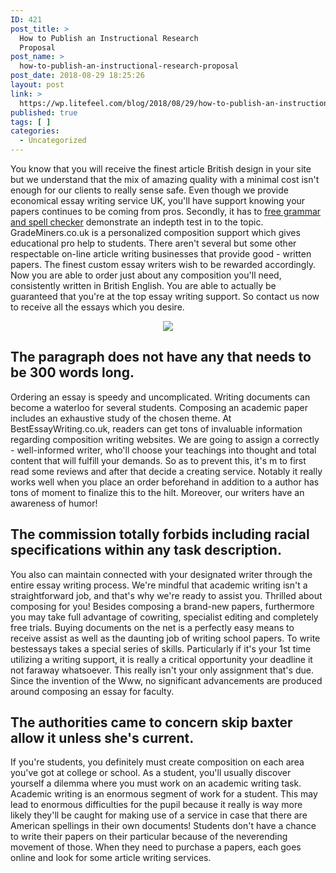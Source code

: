 ```yaml
---
ID: 421
post_title: >
  How to Publish an Instructional Research
  Proposal
post_name: >
  how-to-publish-an-instructional-research-proposal
post_date: 2018-08-29 18:25:26
layout: post
link: >
  https://wp.litefeel.com/blog/2018/08/29/how-to-publish-an-instructional-research-proposal/
published: true
tags: [ ]
categories:
  - Uncategorized
---
```

<p>You know that you will receive the finest article British design in your site but we understand that the mix of amazing quality with a minimal cost isn't enough for our clients to really sense safe. Even though we provide economical essay writing service UK, you'll have support knowing your papers continues to be coming from pros. Secondly, it has to <a href="http://summarygenerator.top/spell-and-grammar-check">free grammar and spell checker</a> demonstrate an indepth test in to the topic. GradeMiners.co.uk is a personalized composition support which gives educational pro help to students. There aren't several but some other respectable on-line article writing businesses that provide good - written papers. The finest custom essay writers wish to be rewarded accordingly. Now you are able to order just about any composition you'll need, consistently written in British English. You are able to actually be guaranteed that you're at the top essay writing support. So contact us now to receive all the essays which you desire. <p style="text-align:center"><img src="http://dissertationcomposeservicebro.com/images/werycifu.jpg" style="max-width: 500px;border: none"></p> <p style="text-align:center"></p>  <h2>The paragraph does not have any that needs to be 300 words long.</h2><p>Ordering an essay is speedy and uncomplicated. Writing documents can become a waterloo for several students. Composing an academic paper includes an exhaustive study of the chosen theme. At BestEssayWriting.co.uk, readers can get tons of invaluable information regarding composition writing websites. We are going to assign a correctly - well-informed writer, who'll choose your teachings into thought and total content that will fulfill your demands. So as to prevent this, it's m to first read some reviews and after that decide a creating service. Notably it really works well when you place an order beforehand in addition to a author has tons of moment to finalize this to the hilt. Moreover, our writers have an awareness of humor!  <h2>The commission totally forbids including racial specifications within any task description.</h2><p>You also can maintain connected with your designated writer through the entire essay writing process. We're mindful that academic writing isn't a straightforward job, and that's why we're ready to assist you. Thrilled about composing for you! Besides composing a brand-new papers, furthermore you may take full advantage of cowriting, specialist editing and completely free trials. Buying documents on the net is a perfectly easy means to receive assist as well as the daunting job of writing school papers. To write bestessays takes a special series of skills. Particularly if it's your 1st time utilizing a writing support, it is really a critical opportunity your deadline it not faraway whatsoever. This really isn't your only assignment that's due. Since the invention of the Www, no significant advancements are produced around composing an essay for faculty.  <h2>The authorities came to concern skip baxter allow it unless she's current.</h2><p>If you're students, you definitely must create composition on each area you've got at college or school. As a student, you'll usually discover yourself a dilemma where you must work on an academic writing task. Academic writing is an enormous segment of work for a student. This may lead to enormous difficulties for the pupil because it really is way more likely they'll be caught for making use of a service in case that there are American spellings in their own documents! Students don't have a chance to write their papers on their particular because of the neverending movement of those. When they need to purchase a papers, each goes online and look for some article writing services.